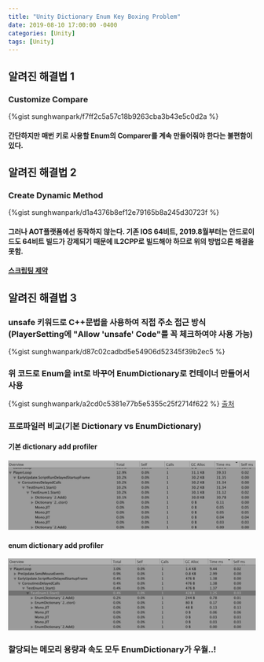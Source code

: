 ```yaml
---
title: "Unity Dictionary Enum Key Boxing Problem"
date: 2019-08-10 17:00:00 -0400
categories: [Unity]
tags: [Unity]
---
```


## 알려진 해결법 1
### Customize Compare
{%gist sunghwanpark/f7ff2c5a57c18b9263cba3b43e5c0d2a %}

#### 간단하지만 매번 키로 사용할 Enum의 Comparer를 계속 만들어줘야 한다는 불편함이 있다.

## 알려진 해결법 2
### Create Dynamic Method
{%gist sunghwanpark/d1a4376b8ef12e79165b8a245d30723f %}

#### 그러나 AOT플랫폼에선 동작하지 않는다. 기존 IOS 64비트, 2019.8월부터는 안드로이드도 64비트 빌드가 강제되기 때문에 IL2CPP로 빌드해야 하므로 위의 방법으론 해결을 못함.
#### [스크립팅 제약](https://docs.unity3d.com/kr/2019.1/Manual/ScriptingRestrictions.html)

## 알려진 해결법 3
### unsafe 키워드로 C++문법을 사용하여 직접 주소 접근 방식(PlayerSetting에 "Allow 'unsafe' Code"를 꼭 체크하여야 사용 가능)
{%gist sunghwanpark/d87c02cadbd5e54906d52345f39b2ec5 %}
### 위 코드로 Enum을 int로 바꾸어 EnumDictionary로 컨테이너 만들어서 사용
{%gist sunghwanpark/a2cd0c5381e77b5e5355c25f2714f622 %}
[출처](https://stackoverflow.com/a/52914567)

### 프로파일러 비교(기본 Dictionary vs EnumDictionary)
#### 기본 dictionary add profiler
![_](https://raw.githubusercontent.com/sunghwanpark/sunghwanpark.github.io/master/_data/DictionaryAdd.png)
#### enum dictionary add profiler
![_](https://raw.githubusercontent.com/sunghwanpark/sunghwanpark.github.io/master/_data/EnumDictionaryProfiler.png)

### 할당되는 메모리 용량과 속도 모두 EnumDictionary가 우월..!
